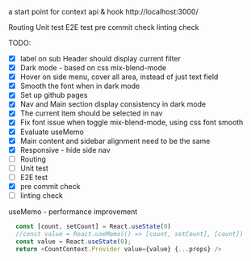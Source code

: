 a start point for context api & hook
http://localhost:3000/

Routing
Unit test
E2E test
pre commit check
linting check

TODO:

- [x] label on sub Header should display current filter
- [x] Dark mode - based on css mix-blend-mode
- [x] Hover on side menu, cover all area, instead of just text field
- [x] Smooth the font when in dark mode
- [x] Set up github pages
- [x] Nav and Main section display consistency in dark mode
- [x] The current item should be selected in nav
- [x] Fix font issue when toggle mix-blend-mode, using css font smooth
- [x] Evaluate useMemo
- [x] Main content and sidebar alignment need to be the same
- [x] Responsive - hide side nav
- [ ] Routing
- [ ] Unit test
- [ ] E2E test
- [x] pre commit check
- [ ] linting check

useMemo - performance improvement

```javascript
  const [count, setCount] = React.useState(0)
  //const value = React.useMemo(() => [count, setCount], [count])
  const value = React.useState(0);
  return <CountContext.Provider value={value} {...props} />
```